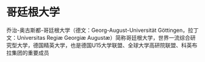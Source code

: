 # 哥廷根大学

乔治-奥古斯都-哥廷根大学（德文：Georg-August-Universität Göttingen，拉丁文：Universitas Regiæ Georgiæ Augustæ）简称哥廷根大学，世界一流综合研究型大学，德国精英大学，也是德国U15大学联盟、全球大学高研院联盟、科英布拉集团的重要成员